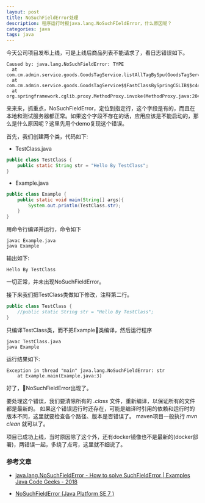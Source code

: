 ```yaml
---
layout: post
title: NoSuchFieldError处理
description: 程序运行时报java.lang.NoSuchFIeldError，什么原因呢？
categories: java
tags: java
---
```


今天公司项目发布上线，可是上线后商品列表不能请求了，看日志错误如下。

```log
Caused by: java.lang.NoSuchFieldError: TYPE
  at com.cm.admin.service.goods.GoodsTagService.listAllTagBySpu(GoodsTagService.java:216)
  at com.cm.admin.service.goods.GoodsTagService$$FastClassBySpringCGLIB$$c44fbbaa.invoke(<generated>)
  at org.springframework.cglib.proxy.MethodProxy.invoke(MethodProxy.java:204)
```

来来来，抓重点，NoSuchFieldError，定位到指定行，这个字段是有的，而且在本地和测试服务器都正常。如果这个字段不存在的话，应用应该是不能启动的，那么是什么原因呢？这里先用个demo复现这个错误。

首先，我们创建两个类，代码如下:

- TestClass.java

```java
public class TestClass {
    public static String str = "Hello By TestClass";
}
```

- Example.java

```java
public class Example {
    public static void main(String[] args){
        System.out.println(TestClass.str);
    }
}
```

用命令行编译并运行，命令如下

```shell
javac Example.java
java Example
```

输出如下:

```text
Hello By TestClass
```

一切正常，并未出现NoSuchFieldError。

接下来我们把TestClass类做如下修改，注释第二行。

```java
public class TestClass {
    //public static String str = "Hello By TestClass";
}
```

只编译TestClass类，而不把Example类编译，然后运行程序

```shell
javac TestClass.java
java Example
```

运行结果如下:

```text
Exception in thread "main" java.lang.NoSuchFieldError: str
	at Example.main(Example.java:3)
```

好了，NoSuchFieldError出现了。

要处理这个错误，我们要清除所有的 _.class_ 文件，重新编译，以保证所有的文件都是最新的。
如果这个错误运行时还存在，可能是编译时引用的依赖和运行时的版本不同，这里就要检查各个路径、版本是否错误了。
maven项目一般执行 _mvn clean_ 就可以了。

项目已成功上线，当时原因除了这个外，还有docker镜像也不是最新的(docker部署)，两错误一起，多绕了点弯，这里就不细说了。

### 参考文章

- [java.lang.NoSuchFieldError - How to solve SuchFieldError | Examples Java Code Geeks - 2018](https://examples.javacodegeeks.com/java-basics/exceptions/java-lang-nosuchfielderror-how-to-solve-suchfielderror/)

- [NoSuchFieldError (Java Platform SE 7 )](https://docs.oracle.com/javase/7/docs/api/java/lang/NoSuchFieldError.html)
